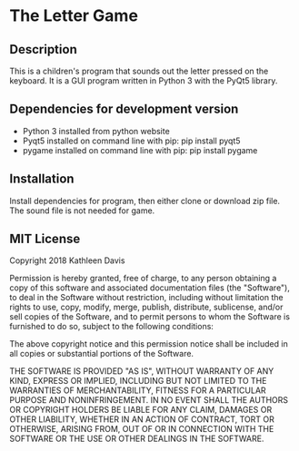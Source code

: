 # The Letter Game

## Description
This is a children's program that sounds out the letter pressed on the keyboard. It is a GUI program written in Python 3 with the PyQt5 library.

## Dependencies for development version
* Python 3 installed from python website 
* Pyqt5 installed on command line with pip: pip install pyqt5
* pygame installed on command line with pip: pip install pygame 

## Installation
Install dependencies for program, then either clone or download zip file. The sound file is not needed for game.

## MIT License
Copyright 2018 Kathleen Davis

Permission is hereby granted, free of charge, to any person obtaining a copy of this software and associated documentation files (the "Software"), to deal in the Software without restriction, including without limitation the rights to use, copy, modify, merge, publish, distribute, sublicense, and/or sell copies of the Software, and to permit persons to whom the Software is furnished to do so, subject to the following conditions:

The above copyright notice and this permission notice shall be included in all copies or substantial portions of the Software.

THE SOFTWARE IS PROVIDED "AS IS", WITHOUT WARRANTY OF ANY KIND, EXPRESS OR IMPLIED, INCLUDING BUT NOT LIMITED TO THE WARRANTIES OF MERCHANTABILITY, FITNESS FOR A PARTICULAR PURPOSE AND NONINFRINGEMENT. IN NO EVENT SHALL THE AUTHORS OR COPYRIGHT HOLDERS BE LIABLE FOR ANY CLAIM, DAMAGES OR OTHER LIABILITY, WHETHER IN AN ACTION OF CONTRACT, TORT OR OTHERWISE, ARISING FROM, OUT OF OR IN CONNECTION WITH THE SOFTWARE OR THE USE OR OTHER DEALINGS IN THE SOFTWARE.
